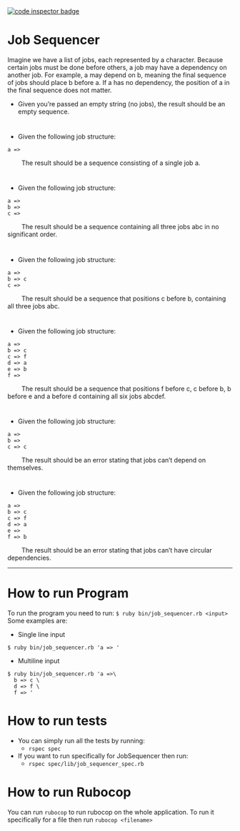 <a href="https://frontend.code-inspector.com/public/user/github/RajRoR">
   <img src="https://code-inspector.com/public/badge/user/github/RajRoR?style=light" alt="code inspector badge" />
</a>

# Job Sequencer

Imagine we have a list of jobs, each represented by a character. Because certain jobs must be done before others, a job may have a
dependency on another job. For example, a may depend on b, meaning the final sequence of jobs should place b before a. If a has no
dependency, the position of a in the final sequence does not matter.

- Given you’re passed an empty string (no jobs), the result should be an empty sequence.

#

- Given the following job structure:
```
a =>
```

&nbsp;&nbsp;&nbsp;&nbsp;&nbsp;&nbsp;&nbsp;
The result should be a sequence consisting of a single job a.

#

- Given the following job structure:
```
a =>
b =>
c =>
```

&nbsp;&nbsp;&nbsp;&nbsp;&nbsp;&nbsp;&nbsp;
The result should be a sequence containing all three jobs abc in no significant order.

#

- Given the following job structure:
```
a =>
b => c
c =>
```

&nbsp;&nbsp;&nbsp;&nbsp;&nbsp;&nbsp;&nbsp;
The result should be a sequence that positions c before b, containing all three jobs abc.

#

- Given the following job structure:
```
a =>
b => c
c => f
d => a
e => b
f =>
```

&nbsp;&nbsp;&nbsp;&nbsp;&nbsp;&nbsp;&nbsp;
The result should be a sequence that positions f before c, c before b, b before e and a before d containing all six jobs abcdef.

#

- Given the following job structure:
```
a =>
b =>
c => c
```

&nbsp;&nbsp;&nbsp;&nbsp;&nbsp;&nbsp;&nbsp;
The result should be an error stating that jobs can’t depend on themselves.

#

- Given the following job structure:
```
a =>
b => c
c => f
d => a
e =>
f => b
```

&nbsp;&nbsp;&nbsp;&nbsp;&nbsp;&nbsp;&nbsp;
The result should be an error stating that jobs can’t have circular dependencies.

---

# How to run Program
To run the program you need to run: `$ ruby bin/job_sequencer.rb <input>`
Some examples are:
- Single line input
```
$ ruby bin/job_sequencer.rb 'a => '
```
- Multiline input
```
$ ruby bin/job_sequencer.rb 'a =>\
  b => c \
  d => f \
  f => '
```

# How to run tests
 - You can simply run all the tests by running:
   - `rspec spec`
 - If you want to run specifically for JobSequencer then run:
   - `rspec spec/lib/job_sequencer_spec.rb`

# How to run Rubocop
You can run `rubocop` to run rubocop on the whole application.
To run it specifically for a file then run `rubocop <filename>`
